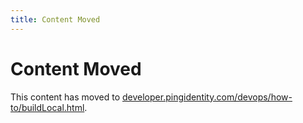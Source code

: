 ```yaml
---
title: Content Moved
---
```

# Content Moved

This content has moved to [developer.pingidentity.com/devops/how-to/buildLocal.html](https://developer.pingidentity.com/devops/how-to/buildLocal.html).
